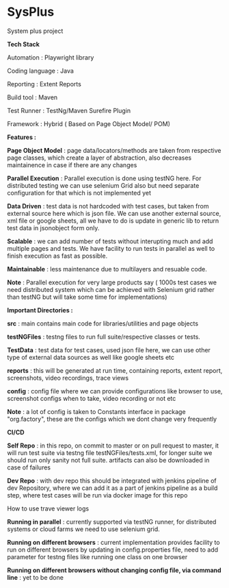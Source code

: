 # SysPlus
System plus project

**Tech Stack**

  Automation : Playwright library

  Coding language : Java

  Reporting : Extent Reports

  Build tool : Maven

  Test Runner : TestNg/Maven Surefire Plugin

  Framework : Hybrid ( Based on Page Object Model/ POM)


**Features :**

  **Page Object Model** : page data/locators/methods are taken from respective page classes, which create a layer of abstraction, also decreases maintainence in case if there are any changes

  **Parallel Execution** : Parallel execution is done using testNG here. For distributed testing we can use selenium Grid also but need separate configuration for that which is not implemented yet

  **Data Driven** : test data is not hardcoded with test cases, but taken from external source here which is json file. We can use another external source, xml file or google sheets, all we have to do is update in generic lib to return test data in jsonobject form only.

  **Scalable** : we can add number of tests without interupting much and add multiple pages and tests. We have facility to run tests in parallel as well to finish execution as fast as possible. 

  **Maintainable** : less maintenance due to multilayers and resuable code.


  **Note** : Parallel execution for very large products say ( 1000s test cases we need distributed system which can be achieved with Selenium grid rather than testNG but will take some time for implementations) 


**Important Directories :**

  **src** : main contains main code for libraries/utilities and page objects

  **testNGFiles** : testng files to run full suite/respective classes or tests. 

  **TestData** : test data for test cases, used json file here, we can use other type of external data sources as well like google sheets etc

  **reports** : this will be generated at run time, containing reports, extent report, screenshots, video recordings, trace views 

  **config** : config file where we can provide configurations like browser to use, screenshot configs when to take, video recording or not etc

  **Note** : a lot of config is taken to Constants interface in package "org.factory", these are the configs which we dont change very frequently


**CI/CD**

  **Self Repo** : in this repo, on commit to master or on pull request to master, it will run test suite via testng file testNGFiles/tests.xml,  for longer suite we should run only sanity not full suite.
                  artifacts can also be downloaded in case of failures

  **Dev Repo** :  with dev repo this should be integrated with jenkins pipeline of dev Repository, where we can add it as a part of jenkins pipeline as a build step, where test cases will be run via docker image for this repo

How to use trave viewer logs  

**Running in parallel**  : currently supported via testNG runner, for distributed systems or cloud farms we need to use selenium grid.

**Running on different browsers**  : current implementation provides facility to run on different browsers by updating in config.properties file, need to add parameter for testng files like running one class on one browser

**Running on different browsers without changing config file, via command line**  : yet to be done



  
